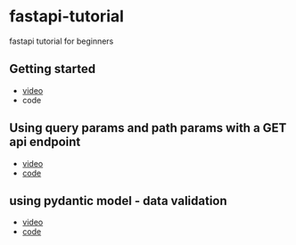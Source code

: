 # fastapi-tutorial
fastapi tutorial for beginners

## Getting started
  - [video](https://youtu.be/Bt_N0tOXn18)
  - code

## Using query params and path params with a GET api endpoint
  - [video](https://youtu.be/cejAYrz47qo)
  - [code](https://github.com/AnjaneyuluBatta505/fastapi-tutorial/tree/fastapi_path_and_query_params)

## using pydantic model - data validation
  - [video](https://youtu.be/K7rlHEnF2-M)
  - [code](https://github.com/AnjaneyuluBatta505/fastapi-tutorial/tree/working_with_pydantic)
